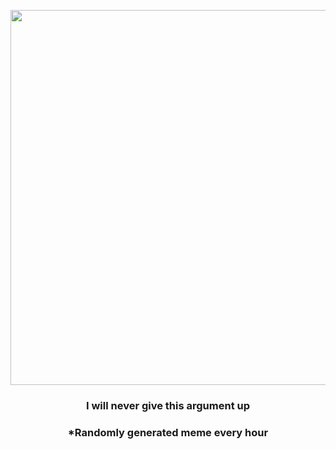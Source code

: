 <p align="center">
        <img src="https://i.redd.it/ajg6jg8h90x81.jpg" width="600" height="600">
        </p>
        <h3 align="center">I will never give this argument up</h3>
        <h3 align="center">*Randomly generated meme every hour</h3>
    